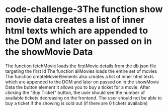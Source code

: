 # code-challenge-3The function show movie data creates a list of inner html texts which are appended to the DOM and later on passed on in the showMovie Data
The function fetchMovie loads the firstMovie details from the db.json file targeting the first id
The function allMovies loads the entire set of movies
The function createMovieElements also creates a list of inner html texts which are appended to the DOM and later on passed on in the showMovie Data
the button element
It allows you to buy a ticket for a movie. After clicking the "Buy Ticket" button, the user should see the number of available tickets decreasing on the frontend. The user should not be able to buy a ticket if the showing is sold out (if there are 0 tickets available)
